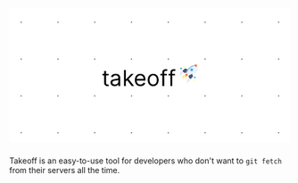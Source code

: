 ## ![](https://raw.githubusercontent.com/novmbr/art/master/takeoff/takeoff.png)

Takeoff is an easy-to-use tool for developers who don't want to `git fetch` from their servers all the time.
